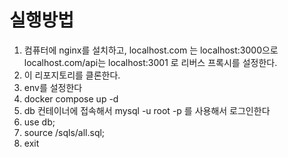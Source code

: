 # 실행방법
1. 컴퓨터에 nginx를 설치하고, localhost.com 는 localhost:3000으로 localhost.com/api는 localhost:3001 로 리버스 프록시를 설정한다.
1. 이 리포지토리를 클론한다.
2. env를 설정한다
3. docker compose up -d
4. db 컨테이너에 접속해서 mysql -u root -p 를 사용해서 로그인한다
5. use db;
6. source /sqls/all.sql;
7. exit
